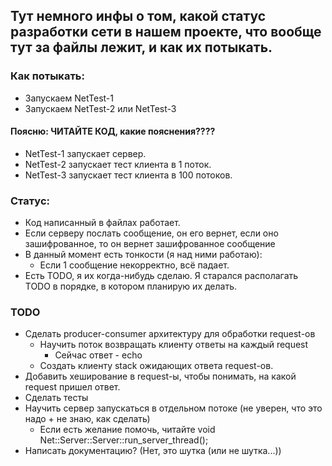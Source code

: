 ## Тут немного инфы о том, какой статус разработки сети в нашем проекте, что вообще тут за файлы лежит, и как их потыкать.

### Как потыкать:
* Запускаем NetTest-1
* Запускаем NetTest-2 или NetTest-3

#### Поясню: ЧИТАЙТЕ КОД, какие пояснения????
* NetTest-1 запускает сервер. 
* NetTest-2 запускает тест клиента в 1 поток. 
* NetTest-3 запускает тест клиента в 100 потоков.

### Статус:
* Код написанный в файлах работает.
* Если серверу послать сообщение, он его вернет, если оно зашифрованное, то он вернет зашифрованное сообщение
* В данный момент есть тонкости (я над ними работаю):
  * Если 1 сообщение некорректно, всё падает.
* Есть TODO, я их когда-нибудь сделаю.
  Я старался располагать TODO в порядке, в котором планирую их делать.


### TODO
* Сделать producer-consumer архитектуру для обработки request-ов
  * Научить поток возвращать клиенту ответы на каждый request
    * Сейчас ответ - echo
  * Создать клиенту stack ожидающих ответа request-ов.
* Добавить хеширование в request-ы, чтобы понимать, на какой request пришел ответ.
* Сделать тесты
* Научить сервер запускаться в отдельном потоке (не уверен, что это надо + не знаю, как сделать)
  * Если есть желание помочь, читайте void Net::Server::Server::run_server_thread();
* Написать документацию? (Нет, это шутка (или не шутка...))


